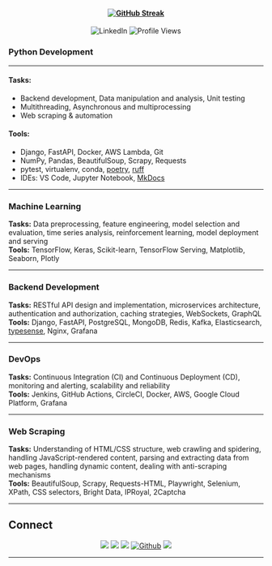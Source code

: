 
<h4 align="center"><a href="https://git.io/streak-stats"><img src="https://streak-stats.demolab.com?user=faisal-fida&theme=dark&hide_border=true" alt="GitHub Streak" /></a></h4>
<div align="center">
  <img src="https://img.shields.io/badge/-LinkedIn-0072b1?style=flat-square&logo=Linkedin&logoColor=white&link=https://www.linkedin.com/in/faisal-fida" alt="LinkedIn" />
  <img src="https://komarev.com/ghpvc/?username=faisal-fida" alt="Profile Views" />
</div>



### Python Development
---

#### Tasks:
- Backend development, Data manipulation and analysis, Unit testing
- Multithreading, Asynchronous and multiprocessing
- Web scraping & automation

#### Tools:
- Django, FastAPI, Docker, AWS Lambda, Git
- NumPy, Pandas, BeautifulSoup, Scrapy, Requests
- pytest, virtualenv, conda, [poetry](https://github.com/python-poetry/poetry), [ruff](https://github.com/astral-sh/ruff)
- IDEs: VS Code, Jupyter Notebook, [MkDocs](https://github.com/squidfunk/mkdocs-material)

---

### Machine Learning
**Tasks:** Data preprocessing, feature engineering, model selection and evaluation, time series analysis, reinforcement learning, model deployment and serving  
**Tools:** TensorFlow, Keras, Scikit-learn, TensorFlow Serving, Matplotlib, Seaborn, Plotly

---

### Backend Development
**Tasks:** RESTful API design and implementation, microservices architecture, authentication and authorization, caching strategies, WebSockets, GraphQL  
**Tools:** Django, FastAPI, PostgreSQL, MongoDB, Redis, Kafka, Elasticsearch, [typesense](https://github.com/typesense/typesense), Nginx, Grafana

---

### DevOps
**Tasks:** Continuous Integration (CI) and Continuous Deployment (CD), monitoring and alerting, scalability and reliability  
**Tools:** Jenkins, GitHub Actions, CircleCI, Docker, AWS, Google Cloud Platform, Grafana

---

### Web Scraping
**Tasks:** Understanding of HTML/CSS structure, web crawling and spidering, handling JavaScript-rendered content, parsing and extracting data from web pages, handling dynamic content, dealing with anti-scraping mechanisms  
**Tools:** BeautifulSoup, Scrapy, Requests-HTML, Playwright, Selenium, XPath, CSS selectors, Bright Data, IPRoyal, 2Captcha

---


## Connect

<p align="center">
  <a href="https://www.linkedin.com/in/faisal-fida/"><img src="https://img.shields.io/badge/linkedin-%230077B5.svg?&style=for-the-badge&logo=linkedin&logoColor=white" /></a>
  <a href="https://medium.com/@faisal-fida"><img src="https://img.shields.io/badge/medium-%2312100E.svg?&style=for-the-badge&logo=medium&logoColor=white" /></a>
  <a href="https://www.instagram.com/faisalfida.4/"><img src="https://img.shields.io/badge/instagram-%23E4405F.svg?&style=for-the-badge&logo=instagram&logoColor=white" /></a>
  <a href="https://github.com/faisal-fida" target="_blank"><img alt="Github" src="https://img.shields.io/badge/GitHub-%2312100E.svg?&style=for-the-badge&logo=Github&logoColor=blue" /></a>
  <a href="https://www.facebook.com/faisal-fida.4"><img src="https://img.shields.io/badge/facebook-%231877F2.svg?&style=for-the-badge&logo=facebook&logoColor=white" /></a>
</p>

---
